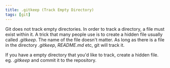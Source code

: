 ```yaml
---
title: .gitkeep (Track Empty Directory)
tags: [git]
---
```


Git does not track empty directories.
In order to track a directory, a file must exist within it.
A trick that many people use is to create a hidden file usually called *.gitkeep*.
The name of the file doesn't matter.
As long as there is a file in the directory *.gitkeep*, *README.md* etc, git will track it.

If you have a empty directory that you'd like to track, create a hidden file. eg. *.gitkeep* and commit it to the repository.